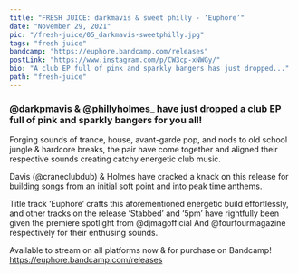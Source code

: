 ```yaml
---
title: "FRESH JUICE: darkmavis & sweet philly - ‘Euphore’"
date: "November 29, 2021"
pic: "/fresh-juice/05_darkmavis-sweetphilly.jpg"
tags: "fresh juice"
bandcamp: "https://euphore.bandcamp.com/releases"
postLink: "https://www.instagram.com/p/CW3cp-xNWGy/"
bio: "A club EP full of pink and sparkly bangers has just dropped..."
path: "fresh-juice"
---
```


### @darkpmavis & @phillyholmes\_ have just dropped a club EP full of pink and sparkly bangers for you all!

Forging sounds of trance, house, avant-garde pop, and nods to old school jungle & hardcore breaks, the pair have come together and aligned their respective sounds creating catchy energetic club music.

Davis (@craneclubdub) & Holmes have cracked a knack on this release for building songs from an initial soft point and into peak time anthems.

Title track ‘Euphore’ crafts this aforementioned energetic build effortlessly, and other tracks on the release ‘Stabbed’ and ‘5pm’ have rightfully been given the premiere spotlight from @djmagofficial And @fourfourmagazine respectively for their enthusing sounds.

Available to stream on all platforms now & for purchase on Bandcamp! https://euphore.bandcamp.com/releases

